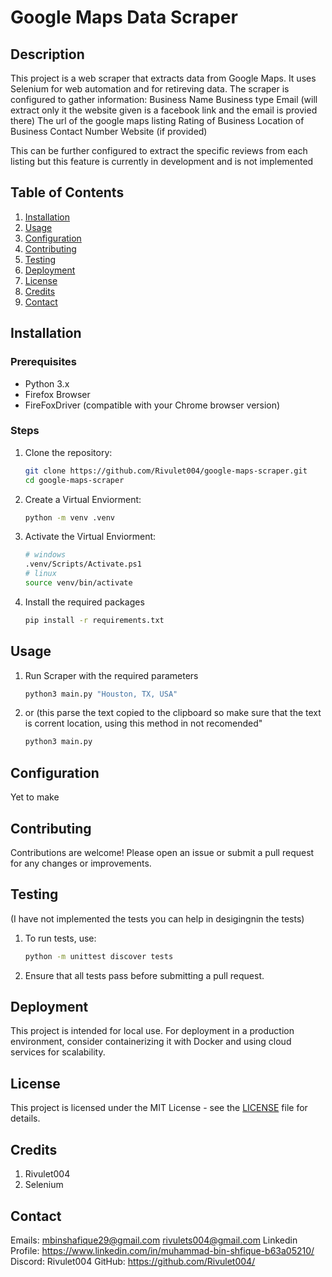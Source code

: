 # Google Maps Data Scraper

## Description
This project is a web scraper that extracts data from Google Maps.
It uses Selenium for web automation and for retireving data.
The scraper is configured to gather information:
  Business Name
  Business type
  Email (will extract only it the website given is a facebook link and the email is provied there)
  The url of the google maps listing
  Rating of Business
  Location of Business
  Contact Number 
  Website (if provided)

This can be further configured to extract the specific reviews from each listing but this feature is currently in development and is not implemented

## Table of Contents
1. [Installation](#installation)
2. [Usage](#usage)
3. [Configuration](#configuration)
4. [Contributing](#contributing)
5. [Testing](#testing)
6. [Deployment](#deployment)
7. [License](#license)
8. [Credits](#credits)
9. [Contact](#contact)

## Installation

### Prerequisites
- Python 3.x
- Firefox Browser
- FireFoxDriver (compatible with your Chrome browser version)

### Steps
1. Clone the repository:
   ```bash
   git clone https://github.com/Rivulet004/google-maps-scraper.git
   cd google-maps-scraper

2. Create a Virtual Enviorment:
   ```bash
   python -m venv .venv
   

4. Activate the Virtual Enviorment:
   ```bash
   # windows
   .venv/Scripts/Activate.ps1
   # linux
   source venv/bin/activate
   
6. Install the required packages
   ```bash
   pip install -r requirements.txt

## Usage
1. Run Scraper with the required parameters

   ```bash
   python3 main.py "Houston, TX, USA"

2. or (this parse the text copied to the clipboard so make sure that the text is corrent location, using this method in not recomended"
   ```bash
   python3 main.py 

## Configuration
  Yet to make

## Contributing 
  Contributions are welcome! Please open an issue or submit a pull request for any changes or improvements.

## Testing
  (I have not implemented the tests you can help in desigingnin the tests)
1. To run tests, use:
    ```bash
    python -m unittest discover tests
2. Ensure that all tests pass before submitting a pull request.

## Deployment
This project is intended for local use. For deployment in a production environment, consider containerizing it with Docker and using cloud services for scalability.

## License
  This project is licensed under the MIT License - see the [LICENSE](LICENSE.txt) file for details.

## Credits
1. Rivulet004
2. Selenium

## Contact
  Emails:
    mbinshafique29@gmail.com
    rivulets004@gmail.com
  Linkedin Profile:
    https://www.linkedin.com/in/muhammad-bin-shfique-b63a05210/
  Discord:
    Rivulet004
  GitHub:
    https://github.com/Rivulet004/
  
